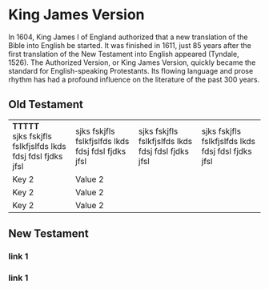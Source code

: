 # King James Version

In 1604, King James I of England authorized that a new translation of the Bible into English be started. It was finished in 1611, just 85 years after the first translation of the New Testament into English appeared (Tyndale, 1526). The Authorized Version, or King James Version, quickly became the standard for English-speaking Protestants. Its flowing language and prose rhythm has had a profound influence on the literature of the past 300 years.

## Old Testament

<table>
<tr>
<td>
  <b>TTTTT</b> <br/>
  sjks fskjfls fslkfjslfds lkds fdsj fdsl fjdks jfsl 
</td>
  <td>
  sjks fskjfls fslkfjslfds lkds fdsj fdsl fjdks jfsl 
</td>
  <td>
  sjks fskjfls fslkfjslfds lkds fdsj fdsl fjdks jfsl 
</td>
  <td>
  sjks fskjfls fslkfjslfds lkds fdsj fdsl fjdks jfsl 
</td>
</tr>
<tr>
    <td>Key 2</td>
    <td>Value 2</td>
</tr>
  <tr>
    <td>Key 2</td>
    <td>Value 2</td>
</tr>
  <tr>
    <td>Key 2</td>
    <td>Value 2</td>
</tr>
</table>

## New Testament

### link 1
### link 1
